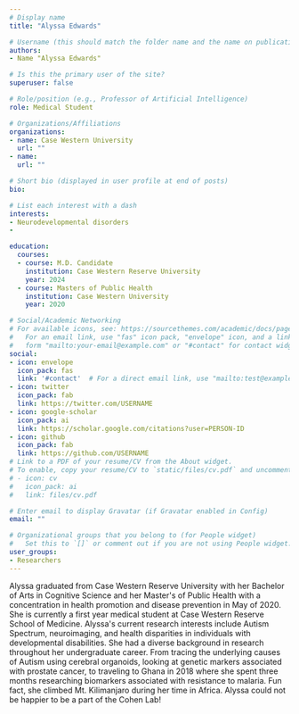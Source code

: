 ```yaml
---
# Display name
title: "Alyssa Edwards"

# Username (this should match the folder name and the name on publications)
authors:
- Name "Alyssa Edwards"

# Is this the primary user of the site?
superuser: false

# Role/position (e.g., Professor of Artificial Intelligence)
role: Medical Student

# Organizations/Affiliations
organizations:
- name: Case Western University 
  url: ""
- name: 
  url: ""

# Short bio (displayed in user profile at end of posts)
bio: 

# List each interest with a dash
interests:
- Neurodevelopmental disorders
- 

education:
  courses:
  - course: M.D. Candidate
    institution: Case Western Reserve University
    year: 2024
  - course: Masters of Public Health
    institution: Case Western University
    year: 2020

# Social/Academic Networking
# For available icons, see: https://sourcethemes.com/academic/docs/page-builder/#icons
#   For an email link, use "fas" icon pack, "envelope" icon, and a link in the
#   form "mailto:your-email@example.com" or "#contact" for contact widget.
social:
- icon: envelope
  icon_pack: fas
  link: '#contact'  # For a direct email link, use "mailto:test@example.org".
- icon: twitter
  icon_pack: fab
  link: https://twitter.com/USERNAME
- icon: google-scholar
  icon_pack: ai
  link: https://scholar.google.com/citations?user=PERSON-ID
- icon: github
  icon_pack: fab
  link: https://github.com/USERNAME
# Link to a PDF of your resume/CV from the About widget.
# To enable, copy your resume/CV to `static/files/cv.pdf` and uncomment the lines below.
# - icon: cv
#   icon_pack: ai
#   link: files/cv.pdf

# Enter email to display Gravatar (if Gravatar enabled in Config)
email: ""

# Organizational groups that you belong to (for People widget)
#   Set this to `[]` or comment out if you are not using People widget.
user_groups:
- Researchers
---
```


Alyssa graduated from Case Western Reserve University with her Bachelor of Arts in Cognitive Science and her Master's of Public Health with a concentration in health promotion and disease prevention in May of 2020. She is currently a first year medical student at Case Western Reserve School of Medicine. Alyssa's current research interests include Autism Spectrum, neuroimaging, and health disparities in individuals with developmental disabilities. She had a diverse background in research throughout her undergraduate career. From tracing the underlying causes of Autism using cerebral organoids, looking at genetic markers associated with prostate cancer, to traveling to Ghana in 2018 where she spent three months researching biomarkers associated with resistance to malaria. Fun fact, she climbed Mt. Kilimanjaro during her time in Africa.  Alyssa could not be happier to be a part of the Cohen Lab!  

